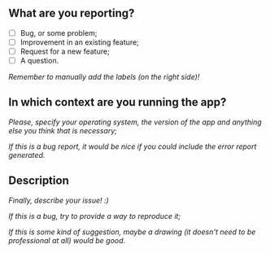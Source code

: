 ## What are you reporting?

* [ ] Bug, or some problem;
* [ ] Improvement in an existing feature;
* [ ] Request for a new feature;
* [ ] A question.

_Remember to manually add the labels (on the right side)!_

## In which context are you running the app?

_Please, specify your operating system, the version of the app and anything else you think that is necessary;_

_If this is a bug report, it would be nice if you could include the error report generated._

## Description

_Finally, describe your issue! :)_

_If this is a bug, try to provide a way to reproduce it;_

_If this is some kind of suggestion, maybe a drawing (it doesn't need to be professional at all) would be good._

